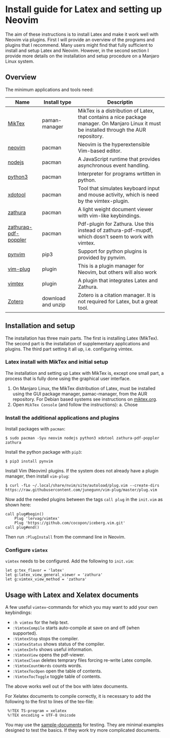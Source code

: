 # Install guide for Latex and setting up Neovim

The aim of these instructions is to install Latex and make it work well with
Neovim via plugins. First I will provide an overview of the programs and
plugins that I recommend. Many users might find that fully sufficient to
install and setup Latex and Neovim. However, in the second section I provide
more details on the installation and setup procedure on a Manjaro Linux system.

## Overview

The minimum applications and tools need:


|Name|Install&nbsp;type| Descriptin |
|---|---|---|
|[MikTex](https://miktex.org/)|paman-manager|MikTex is a distribution of Latex, that contains a nice package manager. On Manjaro Linux it must be installed through the AUR repository.|
|[neovim](https://neovim.io/)|pacman|Neovim is the hyperextensible Vim-based editor.|
|[nodejs](https://nodejs.org/)|pacman|A JavaScript runtime that provides asynchronous event handling.|
|[python3](https://python.org)|pacman|Interpreter for programs wrtitten in python.|
|[xdotool](https://www.semicomplete.com/projects/xdotool/)|pacman|Tool that simulates keyboard input and mouse activity, which is need by the vimtex-plugin.|
|[zathura](https://pwmt.org/)|pacman|A light weight document viewer with vim-like keybindings.|
|[zathuraq-pdf-poppler](https://pwmt.org/projects/zathura-pdf-poppler/)|pacman|Pdf-plugin for Zathura. Use this instead of zathura-pdf-mupdf, which dosn't seem to work with vimtex.|
|[pynvim](https://github.com/neovim/pynvim)|pip3|Support for python plugins is provided by pynvim.|
|[vim-plug](https://github.com/junegunn/vim-plug)|plugin|This is a plugin manager for Neovim, but others will also work|
|[vimtex](https://github.com/lervag/vimtex)|plugin|A plugin that integrates Latex and Zathura.|
|[Zotero](https://www.zotero.org/)|download and unzip|Zotero is a citation manager. It is not required for Latex, but a great tool.|

## Installation and setup

The installation has three main parts. The first is installing Latex (MikTex).
The second part is the installation of supplementary applications and plugins.
The third part setting it all up, i.e. configuring vimtex.

### Latex install with MikTex and initial setup

The installation and setting up Latex with MikTex is, except one small part, a
process that is fully done using the graphical user interface.

1. On Manjaro Linux, the MikTex distribution of Latex, must be installed using
   the GUI package manager, pamac-manager, from the AUR repository. For Debian
   based systems see instructions on [miktex.org](https://miktex.org/).
2. Open `MikTex Console` (and follow the instructions):
    a. Chose 

### Install the additional applications and plugins

Install packages with `pacman`:

```
$ sudo pacman -Syu neovim nodejs python3 xdotool zathura-pdf-poppler zathura
```

Install the python package with `pip3`:

```
$ pip3 install pynvim
```

Install Vim (Neovim) plugins. If the system does not already have a plugin
manager, then install `vim-plug`:

```
$ curl -fLo ~/.local/share/nvim/site/autoload/plug.vim --create-dirs https://raw.githubusercontent.com/junegunn/vim-plug/master/plug.vim
```

Now add the needed plugins between the tags `call plug` in the `init.vim` as
shown here:

```
call plug#begin()
    Plug 'lervag/vimtex' 
    Plug 'https://github.com/cocopon/iceberg.vim.git' 
call plug#end()
```

Then run `:PlugInstall` from the command line in Neovim.

### Configure `vimtex` 

`vimtex` needs to be configured. Add the following to `init.vim`:

```
let g:tex_flavor = 'latex'
let g:latex_view_general_viewer = 'zathura'
let g:vimtex_view_method = 'zathura'
```

## Usage with Latex and Xelatex documents

A few useful `vimtex`-commands for which you may want to add your own
keybindings:

- `:h vimtex` for the help text.
- `:VimtexCompile` starts auto-compile at save on and off (when supported).
- `:VimtexStop` stops the compiler.
- `:VimtexStatus` shows status of the compiler.
- `:vimtexInfo` shows useful information.
- `:VimtexView` opens the pdf-viewer.
- `:VimtexClean` deletes temprary files forcing re-write Latex compile.
- `:VimtexCountWords` counts words.
- `:VimtexTocOpen` open the table of contents.
- `:VimtexTocToggle` toggle table of contents.

The above works well out of the box with latex documents.

For Xelatex documents to compile correctly, it is necessary to add the following to the first to lines of the tex-file:

```
 %!TEX TS-program = xelatex
 %!TEX encoding = UTF-8 Unicode
```

You may use the [sample-documents](../sample-documents) for testing. They are minimal examples
designed to test the basics. If they work try more complicated documents.
